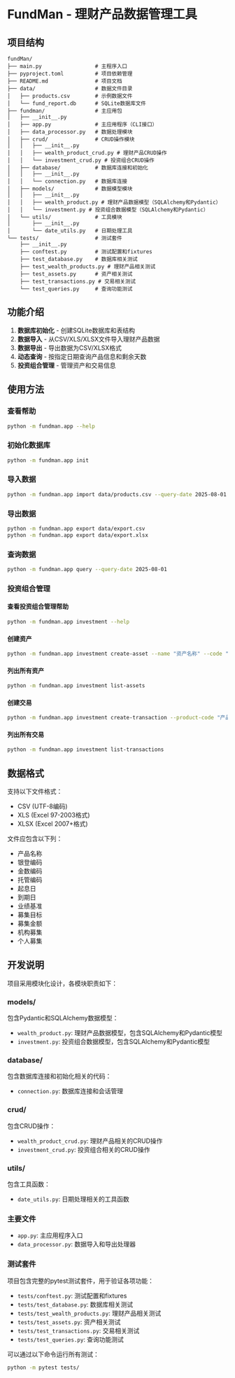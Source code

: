 # FundMan - 理财产品数据管理工具

## 项目结构

```
fundMan/
├── main.py                 # 主程序入口
├── pyproject.toml          # 项目依赖管理
├── README.md               # 项目文档
├── data/                   # 数据文件目录
│   ├── products.csv        # 示例数据文件
│   └── fund_report.db      # SQLite数据库文件
├── fundman/                # 主应用包
│   ├── __init__.py
│   ├── app.py              # 主应用程序（CLI接口）
│   ├── data_processor.py   # 数据处理模块
│   ├── crud/               # CRUD操作模块
│   │   ├── __init__.py
│   │   ├── wealth_product_crud.py # 理财产品CRUD操作
│   │   └── investment_crud.py # 投资组合CRUD操作
│   ├── database/           # 数据库连接和初始化
│   │   ├── __init__.py
│   │   └── connection.py   # 数据库连接
│   ├── models/             # 数据模型模块
│   │   ├── __init__.py
│   │   ├── wealth_product.py # 理财产品数据模型（SQLAlchemy和Pydantic）
│   │   └── investment.py # 投资组合数据模型（SQLAlchemy和Pydantic）
│   └── utils/              # 工具模块
│       ├── __init__.py
│       └── date_utils.py   # 日期处理工具
└── tests/                  # 测试套件
    ├── __init__.py
    ├── conftest.py         # 测试配置和fixtures
    ├── test_database.py    # 数据库相关测试
    ├── test_wealth_products.py # 理财产品相关测试
    ├── test_assets.py      # 资产相关测试
    ├── test_transactions.py # 交易相关测试
    └── test_queries.py     # 查询功能测试
```

## 功能介绍

1. **数据库初始化** - 创建SQLite数据库和表结构
2. **数据导入** - 从CSV/XLS/XLSX文件导入理财产品数据
3. **数据导出** - 导出数据为CSV/XLSX格式
4. **动态查询** - 按指定日期查询产品信息和剩余天数
5. **投资组合管理** - 管理资产和交易信息

## 使用方法

### 查看帮助
```bash
python -m fundman.app --help
```

### 初始化数据库
```bash
python -m fundman.app init
```

### 导入数据
```bash
python -m fundman.app import data/products.csv --query-date 2025-08-01
```

### 导出数据
```bash
python -m fundman.app export data/export.csv
python -m fundman.app export data/export.xlsx
```

### 查询数据
```bash
python -m fundman.app query --query-date 2025-08-01
```

### 投资组合管理

#### 查看投资组合管理帮助
```bash
python -m fundman.app investment --help
```

#### 创建资产
```bash
python -m fundman.app investment create-asset --name "资产名称" --code "资产编码" --type "资产类型" --issuer "发行人" --industry "行业" --region "地区"
```

#### 列出所有资产
```bash
python -m fundman.app investment list-assets
```

#### 创建交易
```bash
python -m fundman.app investment create-transaction --product-code "产品银登编码" --asset-code "资产编码" --investment-date "2025-08-01" --quantity "1000" --unit-full-price "10.2"
```

#### 列出所有交易
```bash
python -m fundman.app investment list-transactions
```

## 数据格式

支持以下文件格式：
- CSV (UTF-8编码)
- XLS (Excel 97-2003格式)
- XLSX (Excel 2007+格式)

文件应包含以下列：
- 产品名称
- 银登编码
- 金数编码
- 托管编码
- 起息日
- 到期日
- 业绩基准
- 募集目标
- 募集金额
- 机构募集
- 个人募集

## 开发说明

项目采用模块化设计，各模块职责如下：

### models/
包含Pydantic和SQLAlchemy数据模型：
- `wealth_product.py`: 理财产品数据模型，包含SQLAlchemy和Pydantic模型
- `investment.py`: 投资组合数据模型，包含SQLAlchemy和Pydantic模型

### database/
包含数据库连接和初始化相关的代码：
- `connection.py`: 数据库连接和会话管理

### crud/
包含CRUD操作：
- `wealth_product_crud.py`: 理财产品相关的CRUD操作
- `investment_crud.py`: 投资组合相关的CRUD操作

### utils/
包含工具函数：
- `date_utils.py`: 日期处理相关的工具函数

### 主要文件
- `app.py`: 主应用程序入口
- `data_processor.py`: 数据导入和导出处理器

### 测试套件
项目包含完整的pytest测试套件，用于验证各项功能：
- `tests/conftest.py`: 测试配置和fixtures
- `tests/test_database.py`: 数据库相关测试
- `tests/test_wealth_products.py`: 理财产品相关测试
- `tests/test_assets.py`: 资产相关测试
- `tests/test_transactions.py`: 交易相关测试
- `tests/test_queries.py`: 查询功能测试

可以通过以下命令运行所有测试：
```bash
python -m pytest tests/